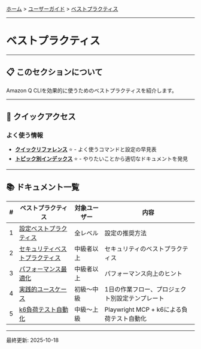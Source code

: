 [ホーム](../../README.md) > [ユーザーガイド](../README.md) > [ベストプラクティス](README.md)

---

# ベストプラクティス


---

## 📋 このセクションについて

Amazon Q CLIを効果的に使うためのベストプラクティスを紹介します。

---

## 🚀 クイックアクセス

### よく使う情報

- **[クイックリファレンス](../07_reference/08_quick-reference.md)** ⭐ - よく使うコマンドと設定の早見表
- **[トピック別インデックス](../07_reference/09_topic-index.md)** ⭐ - やりたいことから適切なドキュメントを発見

---

## 📚 ドキュメント一覧

| # | ベストプラクティス | 対象ユーザー | 内容 |
|---|-------------------|-------------|------|
| 1 | [設定ベストプラクティス](01_configuration.md) | 全レベル | 設定の推奨方法 |
| 2 | [セキュリティベストプラクティス](02_security.md) | 中級者以上 | セキュリティのベストプラクティス |
| 3 | [パフォーマンス最適化](03_performance.md) | 中級者以上 | パフォーマンス向上のヒント |
| 4 | [実践的ユースケース](04_use-cases.md) | 初級〜中級 | 1日の作業フロー、プロジェクト別設定テンプレート |
| 5 | [k6負荷テスト自動化](05_load-testing-with-k6.md) | 中級〜上級 | Playwright MCP + k6による負荷テスト自動化 |

---

最終更新: 2025-10-18
